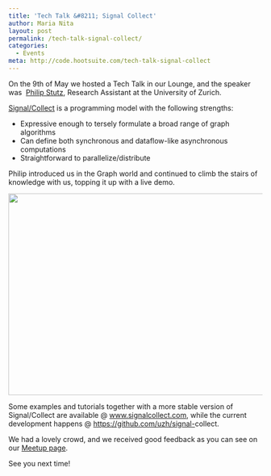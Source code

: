 ```yaml
---
title: 'Tech Talk &#8211; Signal Collect'
author: Maria Nita
layout: post
permalink: /tech-talk-signal-collect/
categories:
  - Events
meta: http://code.hootsuite.com/tech-talk-signal-collect
---
```

On the 9th of May we hosted a Tech Talk in our Lounge, and the speaker was  <a href="http://www.ifi.uzh.ch/ddis/people/stutz.html" target="_blank">Philip Stutz</a>, Research Assistant at the University of Zurich.

<a href="http://uzh.github.io/signal-collect/" target="_blank">Signal/Collect</a> is a programming model with the following strengths:

*   Expressive enough to tersely formulate a broad range of graph algorithms
*   Can define both synchronous and dataflow-like asynchronous computations
*   Straightforward to parallelize/distribute

Philip introduced us in the Graph world and continued to climb the stairs of knowledge with us, topping it up with a live demo.

<img class="alignnone" alt="" src="http://photos4.meetupstatic.com/photos/event/b/2/7/c/600_234165692.jpeg" width="600" height="400" />

Some examples and tutorials together with a more stable version of Signal/Collect are available @ <a href="http://www.signalcollect.com/" target="_blank">www.signalcollect.com</a>, while the current development happens @ <a href="https://github.com/uzh/signal-collect" target="_blank">https://github.com/uzh/signal-<wbr />collect</a>.

We had a lovely crowd, and we received good feedback as you can see on our <a href="http://www.meetup.com/HackDays/events/113640812/" target="_blank">Meetup page</a>.

See you next time!

<div class="addtoany_share_save_container addtoany_content_bottom">
  <div class="a2a_kit a2a_kit_size_32 addtoany_list a2a_target" id="wpa2a_8">
    <a class="a2a_button_facebook" href="http://www.addtoany.com/add_to/facebook?linkurl=http%3A%2F%2Fdev.ubervu.com%2Ftech-talk-signal-collect%2F&linkname=Tech%20Talk%20%E2%80%93%20Signal%20Collect" title="Facebook" rel="nofollow" target="_blank"></a><a class="a2a_button_twitter" href="http://www.addtoany.com/add_to/twitter?linkurl=http%3A%2F%2Fdev.ubervu.com%2Ftech-talk-signal-collect%2F&linkname=Tech%20Talk%20%E2%80%93%20Signal%20Collect" title="Twitter" rel="nofollow" target="_blank"></a><a class="a2a_button_google_plus" href="http://www.addtoany.com/add_to/google_plus?linkurl=http%3A%2F%2Fdev.ubervu.com%2Ftech-talk-signal-collect%2F&linkname=Tech%20Talk%20%E2%80%93%20Signal%20Collect" title="Google+" rel="nofollow" target="_blank"></a><a class="a2a_dd addtoany_share_save" href="http://www.addtoany.com/share_save"></a>
  </div>
</div>
